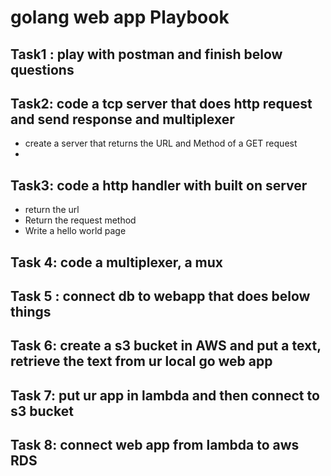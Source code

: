 
# golang web app Playbook
## Task1 : play with postman and finish below questions

## Task2: code a tcp server that does http request and send response and multiplexer
- create a server that returns the URL and Method of a GET request
- 
## Task3: code a http handler with built on server

- return the url
- Return the request method
- Write a hello world page

## Task 4: code a multiplexer, a mux

## Task 5 : connect db to webapp that does below things

## Task 6: create a s3 bucket in AWS and put a text, retrieve the text from ur local go web app

## Task 7: put ur app in lambda and then connect to s3 bucket

## Task 8: connect web app from lambda to aws RDS
